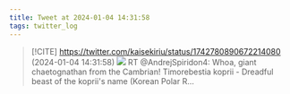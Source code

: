 ```yaml
---
title: Tweet at 2024-01-04 14:31:58
tags: twitter_log
---
```


> [!CITE] https://twitter.com/kaisekiriu/status/1742780890672214080 (2024-01-04 14:31:58)
> ![](https://twitter.com/kaisekiriu/status/1742780890672214080)
> RT @AndrejSpiridon4: Whoa, giant chaetognathan from the Cambrian! Timorebestia koprii - Dreadful beast of the koprii's name (Korean Polar R…
